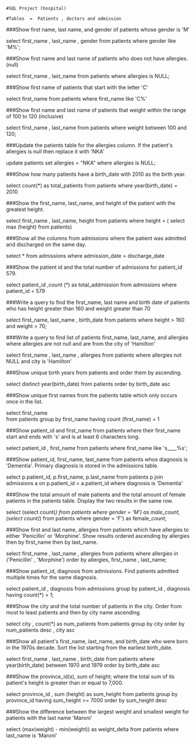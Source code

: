     #SQL Project (hospital)

    #Tables  =  Patients , doctors and admission


###Show first name, last name, and gender of patients whose gender is 'M'

select first_name , last_name , gender from patients where gender  like 'M%';

###Show first name and last name of patients who does not have allergies. (null)

select first_name , last_name from patients where allergies is NULL;

###Show first name of patients that start with the letter 'C'

select first_name from patients where first_name like 'C%'

###Show first name and last name of patients that weight within the range of 100 to 120 (inclusive)

select first_name , last_name from patients where weight between 100 and 120;

###Update the patients table for the allergies column. If the patient's allergies is null then replace it with 'NKA'

update patients set allergies = "NKA" where allergies is NULL;

###Show how many patients have a birth_date with 2010 as the birth year.

select count(*) as total_patients from patients where year(birth_date) = 2010

###Show the first_name, last_name, and height of the patient with the greatest height.

select 
first_name , 
last_name, 
height 
from patients 
where height = (
select max (height) from patients)

###Show all the columns from admissions where the patient was admitted and discharged on the same day.

select * from admissions where admission_date = discharge_date

###Show the patient id and the total number of admissions for patient_id 579.

select  patient_id ,count (*) as total_addmission from admissions
where patient_id = 579

###Write a query to find the first_name, last name and birth date of patients who has height greater than 160 and weight greater than 70

select 
first_name,
last_name , 
birth_date 
from patients 
where height > 160 
and weight > 70;

###Write a query to find list of patients first_name, last_name, and allergies where allergies are not null and are from the city of 'Hamilton'

select
first_name , 
last_name , 
allergies 
from patients 
where allergies not NULL
and city is 'Hamilton'

###Show unique birth years from patients and order them by ascending.

select distinct year(birth_date) from patients order by birth_date asc

###Show unique first names from the patients table which only occurs once in the list.

select first_name  
from  patients
group by first_name
having count (first_name) = 1

###Show patient_id and first_name from patients where their first_name start and ends with 's' and is at least 6 characters long.

select patient_id , first_name from patients where first_name like
's____%s';

###Show patient_id, first_name, last_name from patients whos diagnosis is 'Dementia'. Primary diagnosis is stored in the admissions table.

select 
p.patient_id,
p.first_name,
p.last_name 
from patients p
join admissions a  on p.patient_id = a.patient_id 
where diagnosis is  'Dementia'

###Show the total amount of male patients and the total amount of female patients in the patients table.
Display the two results in the same row.

select 
(select  count(*) from patients where gender = 'M') as male_count,
(select  count(*) from patients where gender = 'F') as female_count;

###Show first and last name, allergies from patients which have allergies to either 'Penicillin' or 'Morphine'. Show results ordered ascending by allergies then by first_name then by last_name.

select 
first_name , 
last_name , 
allergies
from patients
where allergies in ('Penicillin' , 'Morphine')
order by
allergies,
first_name ,
last_name;

###Show patient_id, diagnosis from admissions. Find patients admitted multiple times for the same diagnosis.

select patient_id , diagnosis from admissions 
group by patient_id , diagnosis 
having count(*) > 1;

###Show the city and the total number of patients in the city.
Order from most to least patients and then by city name ascending.

select city , count(*) as num_patients from patients group by city 
order by num_patients desc , city asc

###Show all patient's first_name, last_name, and birth_date who were born in the 1970s decade. Sort the list starting from the earliest birth_date.

select 
first_name , 
last_name , 
birth_date
from patients
where year(birth_date) between 1970 and 1979
order by birth_date asc

###Show the province_id(s), sum of height; where the total sum of its patient's height is greater than or equal to 7,000.

select province_id , sum (height) as sum_height from patients group by province_id 
having sum_height >= 7000 order by sum_height desc

###Show the difference between the largest weight and smallest weight for patients with the last name 'Maroni'

select (max(weight) - min(weight)) as weight_delta from patients where last_name is 'Maroni'





